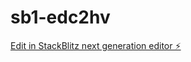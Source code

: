 # sb1-edc2hv

[Edit in StackBlitz next generation editor ⚡️](https://stackblitz.com/~/github.com/jiexin89/sb1-edc2hv)
